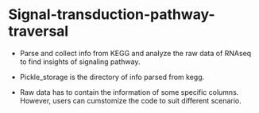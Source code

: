 # Signal-transduction-pathway-traversal
- Parse and collect info from KEGG and analyze the raw data of RNAseq to find insights of signaling pathway.

- Pickle_storage is the directory of info parsed from kegg.

- Raw data has to contain the information of some specific columns. However, users can cumstomize the code to suit different scenario.
